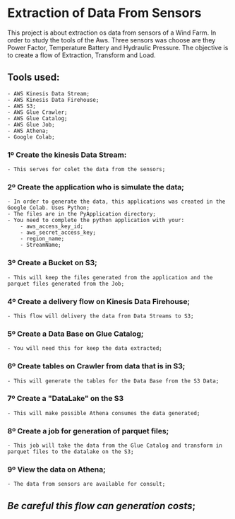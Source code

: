 # **Extraction of Data From Sensors**
This project is about extraction os data from sensors of a Wind Farm. In order to study the tools of the Aws. Three sensors was choose are they Power Factor, Temperature Battery and Hydraulic Pressure.
The objective is to create a flow of Extraction, Transform and Load.

## Tools used:
	- AWS Kinesis Data Stream;
	- AWS Kinesis Data Firehouse;
	- AWS S3;
	- AWS Glue Crawler;
	- AWS Glue Catalog;
	- AWS Glue Job;
	- AWS Athena;
	- Google Colab;
	
### 1º Create the kinesis Data Stream:
	- This serves for colet the data from the sensors;
	
### 2º Create the application who is simulate the data;
	- In order to generate the data, this applications was created in the Google Colab. Uses Python;
	- The files are in the PyApplication directory;
	- You need to complete the python application with your:
		- aws_access_key_id;
		- aws_secret_access_key;
		- region_name;
		- StreamName;
	
### 3º Create a Bucket on S3;
	- This will keep the files generated from the application and the parquet files generated from the Job;
	
### 4º Create a delivery flow on Kinesis Data Firehouse;
	- This flow will delivery the data from Data Streams to S3;
	
### 5º Create  a Data Base on Glue Catalog;
	- You will need this for keep the data extracted;
	
### 6º Create tables on Crawler from data that is in S3;
	- This will generate the tables for the Data Base from the S3 Data;
	
### 7º Create a "DataLake" on the S3
	- This will make possible Athena consumes the data generated;
	
### 8º Create a job for generation of parquet files;
	- This job will take the data from the Glue Catalog and transform in parquet files to the datalake on the S3;
	
### 9º View the data on Athena;
	- The data from sensors are available for consult;
	
	
	
## **_Be careful this flow can generation costs_;**
